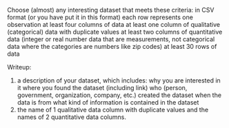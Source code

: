 Choose (almost) any interesting dataset that meets these criteria:
    in CSV format (or you have put it in this format)
    each row represents one observation
    at least four columns of data
    at least one column of qualitative (categorical) data with duplicate values
    at least two columns of quantitative data (integer or real number data that are measurements, not categorical data where the categories are numbers like zip codes)
    at least 30 rows of data

Writeup:
1) a description of your dataset, which includes:
why you are interested in it
where you found the dataset (including link)
who (person, government, organization, company, etc.) created the dataset
when the data is from
what kind of information is contained in the dataset
2) the name of 1 qualitative data column with duplicate values and the names of 2 quantitative data columns.